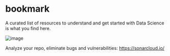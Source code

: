 # bookmark

A curated list of resources to understand and get started with Data Science is what you find here.

![image](https://user-images.githubusercontent.com/73946741/147046411-27887cce-7c80-4776-bffc-e624b9aac10a.png)


Analyze your repo, eliminate bugs and vulnerabilities:
https://sonarcloud.io/


